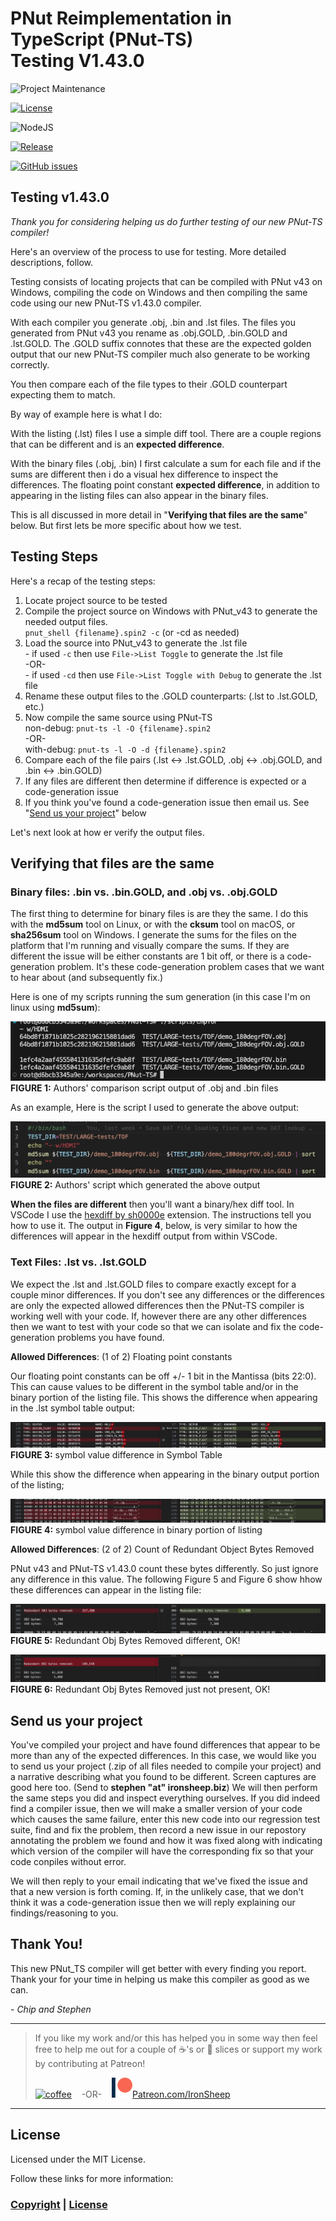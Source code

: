 # PNut Reimplementation in TypeScript (PNut-TS)<BR>Testing V1.43.0

![Project Maintenance][maintenance-shield]

[![License][license-shield]](LICENSE)

![NodeJS][node-badge]

[![Release][Release-shield]](https://github.com/ironsheep/PNut-TS-dev/releases)

[![GitHub issues][Issues-shield]](https://github.com/ironsheep/PNut-TS-dev/issues)

## Testing v1.43.0

*Thank you for considering helping us do further testing of our new PNut-TS compiler!*

Here's an overview of the process to use for testing. More detailed descriptions, follow.

Testing consists of locating projects that can be compiled with PNut v43 on Windows, compiling the code on Windows and then compiling the same code using our new PNut-TS v1.43.0 compiler.

With each compiler you generate .obj, .bin and .lst files. The files you generated from PNut v43 you rename as .obj.GOLD, .bin.GOLD and .lst.GOLD.  The .GOLD suffix connotes that these are the expected golden output that our new PNut-TS compiler much also generate to be working correctly.

You then compare each of the file types to their .GOLD counterpart expecting them to match.

By way of example here is what I do:

With the listing (.lst) files I use a simple diff tool. There are a couple regions that can be different and is an **expected difference**.  

With the binary files (.obj, .bin) I first calculate a sum for each file and if the sums are different then i do a visual hex difference to inspect the differences. The floating point constant **expected difference**, in addition to appearing in the listing files can also appear in the binary files.

This is all discussed in more detail in "**Verifying that files are the same**" below. But first lets be more specific about how we test.


## Testing Steps

Here's a recap of the testing steps:

1. Locate project source to be tested
2. Compile the project source on Windows with PNut_v43 to generate the needed output files.<BR>`pnut_shell {filename}.spin2 -c` (or -cd as needed)
3. Load the source into PNut_v43 to generate the .lst file<br>- if used `-c` then use `File->List Toggle` to generate the .lst file <BR>-OR-<BR>- if used `-cd` then use `File->List Toggle with Debug` to generate the .lst file
4. Rename these output files to the .GOLD counterparts: (.lst to .lst.GOLD, etc.)
5. Now compile the same source using PNut-TS<BR>non-debug: `pnut-ts -l -O {filename}.spin2`<BR>-OR-<BR>with-debug: `pnut-ts -l -O -d {filename}.spin2`
6. Compare each of the file pairs (.lst <-> .lst.GOLD, .obj <-> .obj.GOLD, and .bin <-> .bin.GOLD)
7. If any files are different then determine if difference is expected or a code-generation issue
8. If you think you've found a code-generation issue then email us. See "[Send us your project]()" below

Let's next look at how er verify the output files.

## Verifying that files are the same

### Binary files: .bin vs. .bin.GOLD, and .obj vs. .obj.GOLD

The first thing to determine for binary files is are they the same.  I do this with the **md5sum** tool on Linux, or with the **cksum** tool on macOS, or **sha256sum** tool on Windows.  I generate the sums for the files on the platform that I'm running and visually compare the sums.  If they are different the issue will be either constants are 1 bit off, or there is a code-generation problem. It's these code-generation problem cases that we want to hear about (and subsequently fix.)

Here is one of my scripts running the sum generation (in this case I'm on linux using **md5sum**):

![Cmp Script output MD5](./DOCs/images/test-cmp-output.png)<BR>**FIGURE 1:** Authors' comparison script output of .obj and .bin files

As an example, Here is the script I used to generate the above output:

![Cmp Script output MD5](./DOCs/images/test-cmpScript.png)<BR>**FIGURE 2:** Authors' script which generated the above output

**When the files are different** then you'll want a binary/hex diff tool. In VSCode I use the [hexdiff by sh0000e](https://marketplace.visualstudio.com/items?itemName=sj0000e.hexdiff) extension. The instructions tell you how to use it.  The output in **Figure 4**, below, is very similar to how the differences will appear in the hexdiff output from within VSCode.

### Text Files: .lst vs. .lst.GOLD

We expect the .lst and .lst.GOLD files to compare exactly except for a couple minor differences. If you don't see any differences or the differences are only the expected allowed differences then the PNut-TS compiler is working well with your code.  If, however there are any other differences then we want to test with your code so that we can isolate and fix the code-generation problems you have found.

**Allowed Differences**: (1 of 2) Floating point constants

Our floating point constants can be off +/- 1 bit in the Mantissa (bits 22:0). This can cause values to be different in the symbol table and/or in the binary portion of the listing file.  This shows the difference when appearing in the .lst symbol table output:

![Cmp Script output MD5](./DOCs/images/test-compare-symbols.png)<BR>**FIGURE 3:** symbol value difference in Symbol Table

While this show the difference when appearing in the binary output portion of the listing;

![Cmp Script output MD5](./DOCs/images/test-compare-binary.png)<BR>**FIGURE 4:** symbol value difference in binary portion of listing

**Allowed Differences**: (2 of 2) Count of Redundant Object Bytes Removed

PNut v43 and PNut-TS v1.43.0 count these bytes differently. So just ignore any difference in this value.  The following Figure 5 and Figure 6 show hhow these differences can appear in the listing file:

![Cmp Script output MD5](./DOCs/images/diff-removed-diff.png)<BR>**FIGURE 5:** Redundant Obj Bytes Removed different, OK!

![Cmp Script output MD5](./DOCs/images/diff-removed-np.png)<BR>**FIGURE 6:** Redundant Obj Bytes Removed just not present, OK!

## Send us your project

You've compiled your project and have found differences that appear to be more than any of the expected differences.  In this case, we would like you to send us your project (.zip of all files needed to compile your project) and a narrative describing what you found to be different.  Screen captures are good here too.  (Send to **stephen "at" ironsheep.biz**)  We will then perform the same steps you did and inspect everything ourselves. If you did indeed find a compiler issue, then we will make a smaller version of your code which causes the same failure, enter this new code into our regression test suite, find and fix the problem, then record a new issue in our repostory annotating the problem we found and how it was fixed along with indicating which version of the compiler will have the corresponding fix so that your code conpiles without error.

We will then reply to your email indicating that we've fixed the issue and that a new version is forth coming.  If, in the unlikely case, that we don't think it was a code-generation issue then we will reply explaining our findings/reasoning to you.

## Thank You!

This new PNut_TS compiler will get better with every finding you report. Thank your for your time in helping us make this compiler as good as we can. 

\- *Chip and Stephen*

---

> If you like my work and/or this has helped you in some way then feel free to help me out for a couple of :coffee:'s or :pizza: slices or support my work by contributing at Patreon!
>
> [![coffee](https://www.buymeacoffee.com/assets/img/custom_images/black_img.png)](https://www.buymeacoffee.com/ironsheep) &nbsp;&nbsp; -OR- &nbsp;&nbsp; [![Patreon](./DOCs/images/patreon.png)](https://www.patreon.com/IronSheep?fan_landing=true)[Patreon.com/IronSheep](https://www.patreon.com/IronSheep?fan_landing=true)

---

## License

Licensed under the MIT License.

Follow these links for more information:

### [Copyright](copyright) | [License](LICENSE)

[maintenance-shield]: https://img.shields.io/badge/maintainer-stephen%40ironsheep%2ebiz-blue.svg?style=for-the-badge

[license-shield]: https://img.shields.io/badge/License-MIT-yellow.svg

[Release-shield]: https://img.shields.io/github/release/ironsheep/PNut-TS-dev/all.svg

[Issues-shield]: https://img.shields.io/github/issues/ironsheep/PNut-TS-dev.svg

[node-badge]: https://img.shields.io/badge/node.js-6DA55F?style=for-the-badge&logo=node.js&logoColor=white
